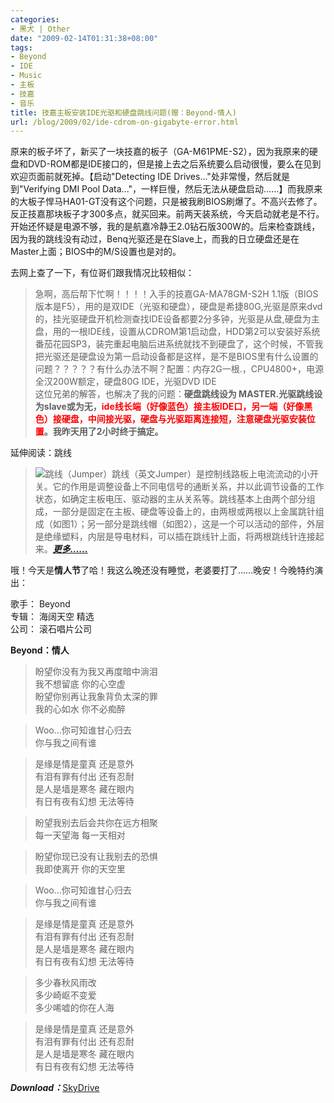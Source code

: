 ```yaml
---
categories:
- 黑犬 | Other
date: "2009-02-14T01:31:38+08:00"
tags:
- Beyond
- IDE
- Music
- 主板
- 技嘉
- 音乐
title: 技嘉主板安装IDE光驱和硬盘跳线问题(赠：Beyond-情人)
url: /blog/2009/02/ide-cdrom-on-gigabyte-error.html
---
```

原来的板子坏了，新买了一块技嘉的板子（GA-M61PME-S2），因为我原来的硬盘和DVD-ROM都是IDE接口的，但是接上去之后系统要么启动很慢，要么在见到欢迎页面前就死掉。【启动"Detecting IDE Drives..."处非常慢，然后就是到"Verifying DMI Pool Data..."，一样巨慢，然后无法从硬盘启动……】而我原来的大板子悍马HA01-GT没有这个问题，只是被我刷BIOS刷爆了。不高兴去修了。反正技嘉那块板子才300多点，就买回来。前两天装系统，今天启动就老是不行。开始还怀疑是电源不够，我的是航嘉冷静王2.0钻石版300W的。后来检查跳线，因为我的跳线没有动过，Benq光驱还是在Slave上，而我的日立硬盘还是在Master上面；BIOS中的M/S设置也是对的。
<!--more-->

去网上查了一下，有位哥们跟我情况比较相似：

> 急啊，高后帮下忙啊！！！！入手的技嘉GA-MA78GM-S2H 1.1版（BIOS版本是F5），用的是双IDE（光驱和硬盘），硬盘是希捷80G,光驱是原来dvd的，挂光驱硬盘开机检测查找IDE设备都要2分多钟，光驱是从盘,硬盘为主盘，用的一根IDE线，设置从CDROM第1启动盘，HDD第2可以安装好系统番茄花园SP3，装完重起电脑后进系统就找不到硬盘了，这个时候，不管我把光驱还是硬盘设为第一启动设备都是这样，是不是BIOS里有什么设置的问题？？？？？有什么办法不啊？配置：内存2G一根.，CPU4800+，电源全汉200W额定，硬盘80G IDE，光驱DVD IDE  
这位兄弟的解答，也解决了我的问题：**硬盘跳线设为 MASTER.光驱跳线设为slave或为无，<span class="Apple-style-span" style="color: rgb(255, 0, 0);">ide线长端（好像蓝色）接主板IDE口，另一端（好像黑色）接硬盘，中间接光驱，硬盘与光驱距离连接短，注意硬盘光驱安装位置</span>。我昨天用了2小时终于搞定。**

延伸阅读：跳线
> <span class="right">![跳线（Jumper）](/images/posts/jumper.jpg "跳线（Jumper）")</span>跳线（英文Jumper）是控制线路板上电流流动的小开关。它的作用是调整设备上不同电信号的通断关系，并以此调节设备的工作状态，如确定主板电压、驱动器的主从关系等。跳线基本上由两个部分组成，一部分是固定在主板、硬盘等设备上的，由两根或两根以上金属跳针组成（如图1）；另一部分是跳线帽（如图2），这是一个可以活动的部件，外层是绝缘塑料，内层是导电材料，可以插在跳线针上面，将两根跳线针连接起来。[***更多……***][1]

哦！今天是**情人节**了哈！我这么晚还没有睡觉，老婆要打了……晚安！今晚特约演出：

歌手： Beyond  
专辑： 海阔天空 精选  
公司： 滚石唱片公司

**Beyond：情人**

> 盼望你没有为我又再度暗中淌泪  
> 我不想留底 你的心空虚  
> 盼望你别再让我象背负太深的罪  
> 我的心如水 你不必痴醉

> Woo…你可知谁甘心归去  
> 你与我之间有谁

> 是缘是情是童真 还是意外  
> 有泪有罪有付出 还有忍耐  
> 是人是墙是寒冬 藏在眼内  
> 有日有夜有幻想 无法等待

> 盼望我别去后会共你在远方相聚  
> 每一天望海 每一天相对

> 盼望你现已没有让我别去的恐惧  
> 我即使离开 你的天空里

> Woo…你可知谁甘心归去  
> 你与我之间有谁

> 是缘是情是童真 还是意外  
> 有泪有罪有付出 还有忍耐  
> 是人是墙是寒冬 藏在眼内  
> 有日有夜有幻想 无法等待

> 多少春秋风雨改  
> 多少崎岖不变爱  
> 多少唏嘘的你在人海

> 是缘是情是童真 还是意外  
> 有泪有罪有付出 还有忍耐  
> 是人是墙是寒冬 藏在眼内  
> 有日有夜有幻想 无法等待

***Download：***[SkyDrive][2]

 [1]: http://www.cfanclub.net/article.php?itemid-3866-type-news.html
 [2]: http://cid-bd7009cfadcc1c1d.skydrive.live.com/browse.aspx/Music "Zhu8's Skydrive"